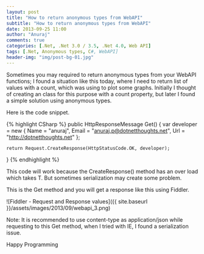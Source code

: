 ```yaml
---
layout: post
title: "How to return anonymous types from WebAPI"
subtitle: "How to return anonymous types from WebAPI"
date: 2013-09-25 11:00
author: "Anuraj"
comments: true
categories: [.Net, .Net 3.0 / 3.5, .Net 4.0, Web API]
tags: [.Net, Anonymous types, C#, WebAPI]
header-img: "img/post-bg-01.jpg"
---
```

Sometimes you may required to return anonymous types from your WebAPI functions; I found a situation like this today, where I need to return list of values with a count, which was using to plot some graphs. Initially I thought of creating an class for this purpose with a count property, but later I found a simple solution using anonymous types.

Here is the code snippet.

{% highlight CSharp %}
public HttpResponseMessage Get()
{
    var developer = new
    {
        Name = "anuraj",
        Email = "anuraj.p@dotnetthoughts.net",
        Url = "http://dotnetthoughts.net"
    };

    return Request.CreateResponse(HttpStatusCode.OK, developer);
}
{% endhighlight %}

This code will work because the CreateResponse() method has an over load which takes T. But sometimes serialization may create some problem.

This is the Get method and you will get a response like this using Fiddler.

![Fiddler - Request and Response values]({{ site.baseurl }}/assets/images/2013/09/webapi_3.png)

Note: It is recommended to use content-type as application/json while requesting to this Get method, when I tried with IE, I found a serialization issue.

Happy Programming
